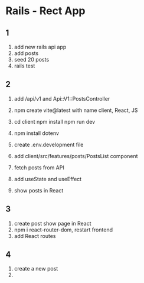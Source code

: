 # Rails - Rect App

## 1
   1. add new rails api app
   2. add posts
   3. seed 20 posts
   4. rails test

## 2
   1. add /api/v1 and Api::V1::PostsController
   2. npm create vite@latest with name client, React, JS
   3. cd client
      npm install
      npm run dev

   4. npm install dotenv
   5. create .env.development file
   6. add client/src/features/posts/PostsList component
   7. fetch posts from API
   8. add useState and useEffect
   9. show posts in React
   
## 3
   1. create post show page in React
   2. npm i react-router-dom, restart frontend
   3. add React routes

## 4
   1. create a new post
   2. 

